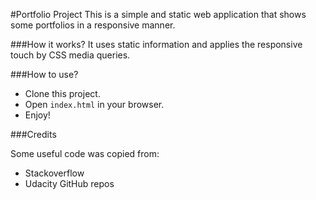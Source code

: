 #Portfolio Project
This is a simple and static web application that shows some portfolios in a responsive manner.

###How it works?
It uses static information and applies the responsive touch by CSS media queries.

###How to use?
- Clone this project.
- Open `index.html` in your browser.
- Enjoy!

###Credits

Some useful code was copied from:

- Stackoverflow
- Udacity GitHub repos
